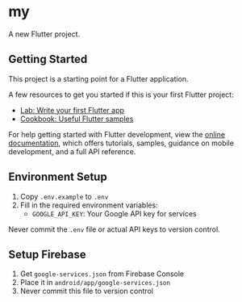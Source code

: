 # my

A new Flutter project.

## Getting Started

This project is a starting point for a Flutter application.

A few resources to get you started if this is your first Flutter project:

- [Lab: Write your first Flutter app](https://docs.flutter.dev/get-started/codelab)
- [Cookbook: Useful Flutter samples](https://docs.flutter.dev/cookbook)

For help getting started with Flutter development, view the
[online documentation](https://docs.flutter.dev/), which offers tutorials,
samples, guidance on mobile development, and a full API reference.

## Environment Setup

1. Copy `.env.example` to `.env`
2. Fill in the required environment variables:
   - `GOOGLE_API_KEY`: Your Google API key for services

Never commit the `.env` file or actual API keys to version control.

## Setup Firebase

1. Get `google-services.json` from Firebase Console
2. Place it in `android/app/google-services.json`
3. Never commit this file to version control
